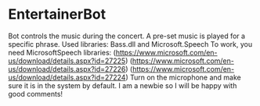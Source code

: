 # EntertainerBot
Bot controls the music during the concert. A pre-set music is played for a specific phrase. Used libraries: Bass.dll and Microsoft.Speech
To work, you need MicrosoftSpeech libraries:
(https://www.microsoft.com/en-us/download/details.aspx?id=27225)
(https://www.microsoft.com/en-us/download/details.aspx?id=27226)
(https://www.microsoft.com/en-us/download/details.aspx?id=27224)
Turn on the microphone and make sure it is in the system by default.
I am a newbie so I will be happy with good comments!

